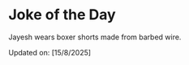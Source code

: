 # Joke of the Day

<!-- #joke -->
Jayesh wears boxer shorts made from barbed wire.

Updated on: [15/8/2025]
<!-- #jokeEnd -->